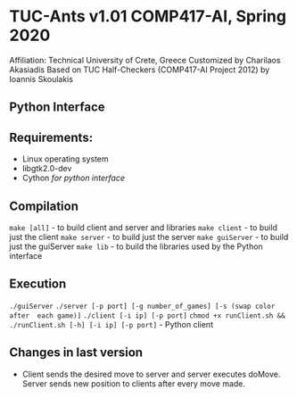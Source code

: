 ﻿# TUC-Ants v1.01 COMP417-AI, Spring 2020
Affiliation: Technical University of Crete, Greece
Customized by Charilaos Akasiadis
Based on TUC Half-Checkers (COMP417-AI Project 2012)
by Ioannis Skoulakis

## Python Interface



## Requirements:

* Linux operating system
* libgtk2.0-dev
* Cython *for python interface*

## Compilation

`make [all]`  - to build client and server and libraries
`make client` - to build just the client
`make server` - to build just the server
`make guiServer` - to build just the guiServer
`make lib` - to build the libraries used by the Python interface

## Execution

`./guiServer`
`./server [-p port] [-g number_of_games] [-s (swap color after 
						   each game)]`
`./client [-i ip] [-p port]`
`chmod +x runClient.sh && ./runClient.sh [-h] [-i ip] [-p port]` - Python client

## Changes in last version

* Client sends the desired move to server and server 
	 executes doMove. Server sends new position to clients
	 after every move made.

